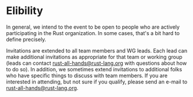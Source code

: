 # Elibility

In general, we intend to the event to be open to people who are
actively participating in the Rust organization. In some cases, that's
a bit hard to define precisely.

Invitations are extended to all team members and WG leads. Each lead
can make additional invitations as appropriate for that team or
working group (leads can contact <rust-all-hands@rust-lang.org> with
questions about how to do so). In addition, we sometimes extend
invitations to additional folks who have specific things to discuss
with team members. If you are interested in attending, but not sure if
you qualify, please send an e-mail to <rust-all-hands@rust-lang.org>.


